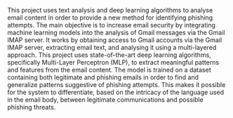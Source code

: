 This project uses text analysis and deep learning algorithms to analyse email content in order to  provide a new method for identifying phishing attempts.
The main objective is to increase email  security by integrating machine learning models into the analysis of Gmail messages via the Gmail  IMAP server.
It works by obtaining access to Gmail accounts via the Gmail IMAP server, extracting  email text, and analysing it using a multi-layered approach.
This project uses state-of-the-art deep  learning algorithms, specifically Multi-Layer Perceptron (MLP), to extract meaningful patterns and  features from the email content.
The model is trained on a dataset containing both legitimate and  phishing emails in order to find and generalize patterns suggestive of phishing attempts.
This makes  it possible for the system to differentiate, based on the intricacy of the language used in the email  body, between legitimate communications and possible phishing threats. 
